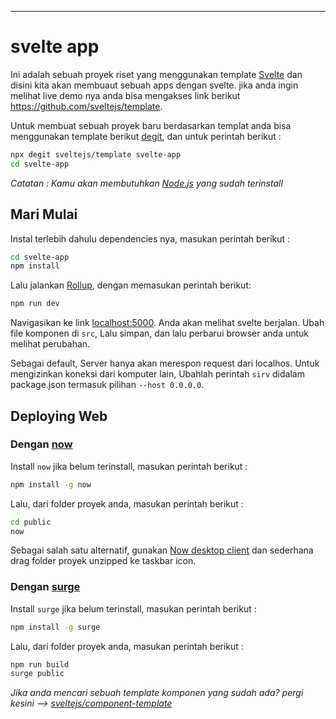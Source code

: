 
---

# svelte app

Ini adalah sebuah proyek riset yang menggunakan template [Svelte](https://svelte.dev) dan disini kita akan membuaut sebuah apps dengan svelte. 
jika anda ingin melihat live demo nya anda bisa mengakses link berikut https://github.com/sveltejs/template.

Untuk membuat sebuah proyek baru berdasarkan templat anda bisa menggunakan template berikut [degit](https://github.com/Rich-Harris/degit), dan untuk perintah berikut :
```bash
npx degit sveltejs/template svelte-app
cd svelte-app
```

*Catatan : Kamu akan membutuhkan [Node.js](https://nodejs.org) yang sudah terinstall*


## Mari Mulai

Instal terlebih dahulu dependencies nya, masukan perintah berikut :

```bash
cd svelte-app
npm install
```

Lalu jalankan [Rollup](https://rollupjs.org), dengan memasukan perintah berikut:

```bash
npm run dev
```

Navigasikan ke link [localhost:5000](http://localhost:5000). Anda akan melihat svelte berjalan. Ubah file komponen di `src`, Lalu simpan, dan lalu perbarui browser anda untuk melihat perubahan.

Sebagai default, Server hanya akan merespon request dari localhos. Untuk mengizinkan koneksi dari komputer lain, Ubahlah perintah `sirv` didalam package.json termasuk pilihan `--host 0.0.0.0`.


## Deploying Web

### Dengan [now](https://zeit.co/now)

Install `now` jika belum terinstall, masukan perintah berikut :

```bash
npm install -g now
```

Lalu, dari folder proyek anda, masukan perintah berikut :

```bash
cd public
now
```

Sebagai salah satu alternatif, gunakan [Now desktop client](https://zeit.co/download) dan sederhana drag folder proyek unzipped ke taskbar icon.

### Dengan [surge](https://surge.sh/)

Install `surge` jika belum terinstall, masukan perintah berikut :

```bash
npm install -g surge
```

Lalu, dari folder proyek anda, masukan perintah berikut :

```bash
npm run build
surge public
```
*Jika anda mencari sebuah template komponen yang sudah ada? pergi kesini --> [sveltejs/component-template](https://github.com/sveltejs/component-template)*